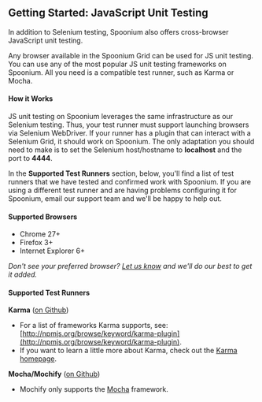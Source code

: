 ## Getting Started: JavaScript Unit Testing

In addition to Selenium testing, Spoonium also offers cross-browser JavaScript unit testing. 

Any browser available in the Spoonium Grid can be used for JS unit testing. You can use any of the most popular JS unit testing frameworks on Spoonium. All you need is a compatible test runner, such as Karma or Mocha. 

#### How it Works

JS unit testing on Spoonium leverages the same infrastructure as our Selenium testing. Thus, your test runner must support launching browsers via Selenium WebDriver. If your runner has a plugin that can interact with a Selenium Grid, it should work on Spoonium. The only adaptation you should need to make is to set the Selenium host/hostname to **localhost** and the port to **4444**.

In the **Supported Test Runners** section, below, you'll find a list of test runners that we have tested and confirmed work with Spoonium. If you are using a different test runner and are having problems configuring it for Spoonium, email our support team and we'll be happy to help out.

#### Supported Browsers

- Chrome 27+ 
- Firefox 3+
- Internet Explorer 6+

*Don't see your preferred browser? [Let us know](mailto:support@spoonium.net) and we'll do our best to get it added.*

#### Supported Test Runners

**Karma** ([on Github](http://github.com/karma-runner/karma))

- For a list of frameworks Karma supports, see: [http://npmjs.org/browse/keyword/karma-plugin](http://npmjs.org/browse/keyword/karma-plugin). 
- If you want to learn a little more about Karma, check out the [Karma homepage](http://karma-runner.github.io/0.12/index.html). 

**Mocha/Mochify** ([on Github](http://github.com/mantoni/mochify.js))

- Mochify only supports the [Mocha](http://visionmedia.github.io/mocha/) framework. 